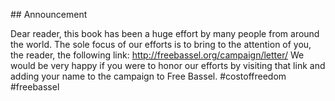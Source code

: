 ## Announcement

Dear reader, this book has been a huge
effort by many people from around the
world. The sole focus of our efforts is to
bring to the attention of you, the reader,
the following link:
http://freebassel.org/campaign/letter/
We would be very happy if you were
to honor our efforts by visiting that link
and adding your name to the campaign
to Free Bassel.
#costoffreedom #freebassel
